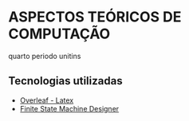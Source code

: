 # ASPECTOS TEÓRICOS DE COMPUTAÇÃO
quarto periodo unitins


## Tecnologias utilizadas
* [Overleaf - Latex](https://pt.overleaf.com/)
* [Finite State Machine Designer](http://madebyevan.com/fsm/)
